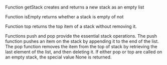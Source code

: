 
Function getStack creates and returns a new stack as an empty list

Function isEmpty returns whether a stack is empty of not

Function top returns the top item of a stack without removing it.

Functions push and pop provide the essential stack operations.
The push function pushes an item on the stack by appending it to the end of the list.
The pop function removes the item from the top of stack by retrieving the last element of the list, and then deleting it.
If either pop or top are called on an empty stack, the special value None is returned.

